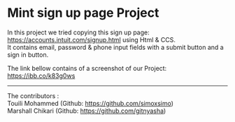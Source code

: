 # Mint sign up page Project

In this project we tried copying this sign up page: https://accounts.intuit.com/signup.html using Html & CCS.  
It contains email, password & phone input fields with a submit button and a sign in button.  

The link bellow contains of a screenshot of our Project:  
https://ibb.co/k83g0ws



---------------------------
The contributors :  
Touili Mohammed (Github: https://github.com/simoxsimo)  
Marshall Chikari (Github: https://github.com/gitnyasha)
